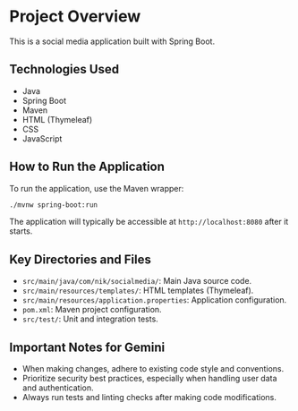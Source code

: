# Project Overview

This is a social media application built with Spring Boot.

## Technologies Used

- Java
- Spring Boot
- Maven
- HTML (Thymeleaf)
- CSS
- JavaScript

## How to Run the Application

To run the application, use the Maven wrapper:

```bash
./mvnw spring-boot:run
```

The application will typically be accessible at `http://localhost:8080` after it starts.

## Key Directories and Files

- `src/main/java/com/nik/socialmedia/`: Main Java source code.
- `src/main/resources/templates/`: HTML templates (Thymeleaf).
- `src/main/resources/application.properties`: Application configuration.
- `pom.xml`: Maven project configuration.
- `src/test/`: Unit and integration tests.

## Important Notes for Gemini

- When making changes, adhere to existing code style and conventions.
- Prioritize security best practices, especially when handling user data and authentication.
- Always run tests and linting checks after making code modifications.
